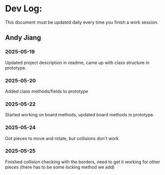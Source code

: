 # Dev Log:

This document must be updated daily every time you finish a work session.

## Andy Jiang

### 2025-05-19
Updated project description in readme, came up with class structure in prototype.

### 2025-05-20
Added class methods/fields to prototype

### 2025-05-22
Started working on board methods, updated board methods in prototype.

### 2025-05-24
Got pieces to move and rotate, but collisions don't work

### 2025-05-25
Finished collision checking with the borders, need to get it working for other pieces (there has to be some locking method we add)